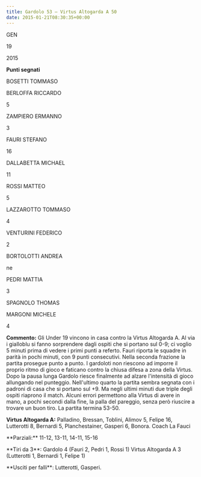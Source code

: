 ```yaml
---
title: Gardolo 53 – Virtus Altogarda A 50
date: 2015-01-21T08:30:35+00:00
---
```

GEN

19

2015

**Punti segnati**

BOSETTI TOMMASO

BERLOFFA RICCARDO

5

ZAMPIERO ERMANNO

3

FAURI STEFANO

16

DALLABETTA MICHAEL

11

ROSSI MATTEO

5

LAZZAROTTO TOMMASO

4

VENTURINI FEDERICO

2

BORTOLOTTI ANDREA

ne

PEDRI MATTIA

3

SPAGNOLO THOMAS

MARGONI MICHELE

4

**Commento:** Gli Under 19 vincono in casa contro la Virtus Altogarda A. Al via i gialloblu si fanno sorprendere dagli ospiti che si portano sul 0-9; ci voglio 5 minuti prima di vedere i primi punti a referto. Fauri riporta le squadre in parità in pochi minuti, con 9 punti consecutivi. Nella seconda frazione la partita prosegue punto a punto. I gardoloti non riescono ad imporre il proprio ritmo di gioco e faticano contro la chiusa difesa a zona della Virtus. Dopo la pausa lunga Gardolo riesce finalmente ad alzare l'intensità di gioco allungando nel punteggio. Nell'ultimo quarto la partita sembra segnata con i padroni di casa che si portano sul +9. Ma negli ultimi minuti due triple degli ospiti riaprono il match. Alcuni errori permettono alla Virtus di avere in mano, a pochi secondi dalla fine, la palla del pareggio, senza però riuscire a trovare un buon tiro. La partita termina 53-50.

**Virtus Altogarda A:** Palladino, Bressan, Toblini, Alimov 5, Felipe 16, Lutterotti 8, Bernardi 5, Planchestainer, Gasperi 6, Bonora. Coach La Fauci

\*\*Parziali:\*\* 11-12, 13-11, 14-11, 15-16

\*\*Tiri da 3\*\*: Gardolo 4 (Fauri 2, Pedri 1, Rossi 1) Virtus Altogarda A 3 (Lutterotti 1, Bernardi 1, Felipe 1)

\*\*Usciti per falli\*\*: Lutterotti, Gasperi.
